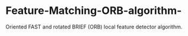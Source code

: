 # Feature-Matching-ORB-algorithm-
Oriented FAST and rotated BRIEF (ORB) local feature detector algorithm.
